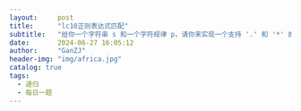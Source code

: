 ```yaml
---
layout:     post
title:      "lc10正则表达式匹配"
subtitle:   "给你一个字符串 s 和一个字符规律 p，请你来实现一个支持 '.' 和 '*' 的正则表达式匹配"
date:       2024-06-27 16:05:12
author:     "GanZJ"
header-img: "img/africa.jpg"
catalog: true
tags:
  - 递归
  - 每日一题
---
```


